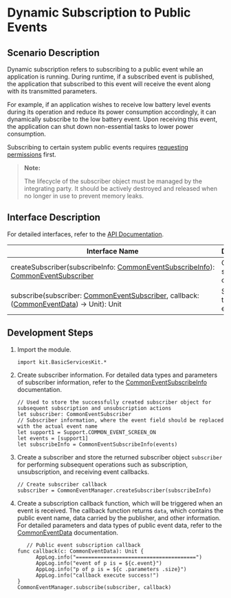 # Dynamic Subscription to Public Events

## Scenario Description

Dynamic subscription refers to subscribing to a public event while an application is running. During runtime, if a subscribed event is published, the application that subscribed to this event will receive the event along with its transmitted parameters.

For example, if an application wishes to receive low battery level events during its operation and reduce its power consumption accordingly, it can dynamically subscribe to the low battery event. Upon receiving this event, the application can shut down non-essential tasks to lower power consumption.

Subscribing to certain system public events requires [requesting permissions](../../security/AccessToken/cj-determine-application-mode.md) first.

> **Note:**
>
> The lifecycle of the subscriber object must be managed by the integrating party. It should be actively destroyed and released when no longer in use to prevent memory leaks.

## Interface Description

For detailed interfaces, refer to the [API Documentation](../../../../API_Reference/source_en/apis/BasicServicesKit/cj-apis-common_event_manager.md).

| Interface Name | Description |
| -------- | -------- |
| createSubscriber(subscribeInfo:&nbsp;[CommonEventSubscribeInfo](../../../../API_Reference/source_en/apis/BasicServicesKit/cj-apis-common_event_manager.md#class-commoneventsubscribeinfo)): [CommonEventSubscriber](../../../../API_Reference/source_en/apis/BasicServicesKit/cj-apis-common_event_manager.md#class-commoneventsubscriber)| Creates a subscriber object. |
| subscribe(subscriber:&nbsp;[CommonEventSubscriber](../../../../API_Reference/source_en/apis/BasicServicesKit/cj-apis-common_event_manager.md#class-commoneventsubscriber),&nbsp;callback: ([CommonEventData](../../../../API_Reference/source_en/apis/BasicServicesKit/cj-apis-common_event_manager.md#struct-commoneventdata)) -> Unit): Unit | Subscribes to a public event. |

## Development Steps

1. Import the module.

   <!-- compile -->

   ```cangjie
   import kit.BasicServicesKit.*
   ```

2. Create subscriber information. For detailed data types and parameters of subscriber information, refer to the [CommonEventSubscribeInfo](../../../../API_Reference/source_en/apis/BasicServicesKit/cj-apis-common_event_manager.md#class-commoneventsubscribeinfo) documentation.

   <!-- compile -->

   ```cangjie
   // Used to store the successfully created subscriber object for subsequent subscription and unsubscription actions
   let subscriber: CommonEventSubscriber
   // Subscriber information, where the event field should be replaced with the actual event name
   let support1 = Support.COMMON_EVENT_SCREEN_ON
   let events = [support1]
   let subscribeInfo = CommonEventSubscribeInfo(events)
   ```

3. Create a subscriber and store the returned subscriber object `subscriber` for performing subsequent operations such as subscription, unsubscription, and receiving event callbacks.

   <!-- compile -->

   ```cangjie
   // Create subscriber callback
   subscriber = CommonEventManager.createSubscriber(subscribeInfo)
   ```

4. Create a subscription callback function, which will be triggered when an event is received. The callback function returns `data`, which contains the public event name, data carried by the publisher, and other information. For detailed parameters and data types of public event data, refer to the [CommonEventData](../../../../API_Reference/source_en/apis/BasicServicesKit/cj-apis-common_event_manager.md#struct-commoneventdata) documentation.

   <!-- compile -->

   ```cangjie
      // Public event subscription callback
   func callback(c: CommonEventData): Unit {
         AppLog.info("=======================================")
         AppLog.info("event of p is = ${c.event}")
         AppLog.info("p of p is = ${c .parameters .size}")
         AppLog.info("callback execute success!")
   }
   CommonEventManager.subscribe(subscriber, callback)
   ```